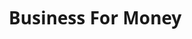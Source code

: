 # Business For Money <!DOCTYPE html>
<html lang="hi">
<head>
    <meta charset="UTF-8">
    <meta name="viewport" content="width=device-width, initial-scale=1.0">
    <title>MusicHub - Spotify जैसा संगीत अनुभव</title>
    <link rel="stylesheet" href="https://cdnjs.cloudflare.com/ajax/libs/font-awesome/6.4.0/css/all.min.css">
    <style>
        * {
            margin: 0;
            padding: 0;
            box-sizing: border-box;
            font-family: 'Segoe UI', Tahoma, Geneva, Verdana, sans-serif;
        }

        body {
            background-color: #121212;
            color: #ffffff;
            display: flex;
            height: 100vh;
        }

        .sidebar {
            width: 230px;
            background-color: #000000;
            padding: 20px;
            overflow-y: auto;
        }

        .logo {
            margin-bottom: 30px;
        }

        .logo h1 {
            color: #1DB954;
            font-size: 24px;
        }

        .menu-item {
            padding: 12px 0;
            color: #b3b3b3;
            font-weight: 600;
            cursor: pointer;
            transition: color 0.3s;
        }

        .menu-item:hover {
            color: #ffffff;
        }

        .menu-item i {
            margin-right: 15px;
            font-size: 20px;
        }

        .main-content {
            flex: 1;
            display: flex;
            flex-direction: column;
            overflow-y: auto;
        }

        .topbar {
            background-color: rgba(18, 18, 18, 0.8);
            padding: 16px 32px;
            display: flex;
            justify-content: space-between;
            align-items: center;
            backdrop-filter: blur(10px);
        }

        .search-bar {
            background: #ffffff;
            border-radius: 50px;
            padding: 8px 15px;
            width: 300px;
            display: flex;
            align-items: center;
        }

        .search-bar input {
            background: transparent;
            border: none;
            outline: none;
            width: 100%;
            margin-left: 10px;
            font-size: 14px;
        }

        .user-profile {
            display: flex;
            align-items: center;
            background: rgba(0, 0, 0, 0.7);
            padding: 5px 10px 5px 5px;
            border-radius: 50px;
            cursor: pointer;
        }

        .user-profile img {
            width: 30px;
            height: 30px;
            border-radius: 50%;
            margin-right: 8px;
        }

        .playlists {
            padding: 20px 32px;
            flex: 1;
            overflow-y: auto;
        }

        .section-title {
            font-size: 24px;
            font-weight: 700;
            margin-bottom: 20px;
        }

        .playlist-grid {
            display: grid;
            grid-template-columns: repeat(auto-fill, minmax(180px, 1fr));
            gap: 20px;
        }

        .playlist-card {
            background: #181818;
            padding: 16px;
            border-radius: 6px;
            transition: background 0.3s;
            cursor: pointer;
        }

        .playlist-card:hover {
            background: #282828;
        }

        .playlist-img {
            width: 100%;
            aspect-ratio: 1;
            border-radius: 5px;
            margin-bottom: 16px;
            background-color: #333;
            display: flex;
            align-items: center;
            justify-content: center;
        }

        .playlist-title {
            font-weight: 600;
            margin-bottom: 8px;
            white-space: nowrap;
            overflow: hidden;
            text-overflow: ellipsis;
        }

        .playlist-desc {
            color: #b3b3b3;
            font-size: 14px;
            white-space: nowrap;
            overflow: hidden;
            text-overflow: ellipsis;
        }

        .player-controls {
            background: #181818;
            border-top: 1px solid #282828;
            padding: 16px 32px;
            display: flex;
            flex-direction: column;
        }

        .now-playing {
            display: flex;
            justify-content: space-between;
            align-items: center;
            margin-bottom: 15px;
        }

        .track-info {
            display: flex;
            align-items: center;
            width: 30%;
        }

        .track-img {
            width: 60px;
            height: 60px;
            border-radius: 5px;
            margin-right: 15px;
            background-color: #333;
        }

        .track-details {
            width: calc(100% - 75px);
        }

        .track-name {
            font-weight: 600;
            white-space: nowrap;
            overflow: hidden;
            text-overflow: ellipsis;
        }

        .artist-name {
            color: #b3b3b3;
            font-size: 14px;
            white-space: nowrap;
            overflow: hidden;
            text-overflow: ellipsis;
        }

        .controls {
            display: flex;
            flex-direction: column;
            align-items: center;
            width: 40%;
        }

        .control-buttons {
            display: flex;
            align-items: center;
            margin-bottom: 10px;
        }

        .control-button {
            color: #b3b3b3;
            margin: 0 10px;
            cursor: pointer;
            transition: color 0.3s;
            font-size: 18px;
        }

        .control-button:hover {
            color: #ffffff;
        }

        .control-button.play-pause {
            color: #ffffff;
            font-size: 32px;
        }

        .progress-bar {
            width: 100%;
            display: flex;
            align-items: center;
        }

        .progress-time {
            color: #b3b3b3;
            font-size: 12px;
            margin: 0 10px;
        }

        .progress {
            flex: 1;
            height: 4px;
            background: #535353;
            border-radius: 2px;
            position: relative;
            cursor: pointer;
        }

        .progress-filled {
            background: #b3b3b3;
            width: 30%;
            height: 100%;
            border-radius: 2px;
        }

        .volume-controls {
            display: flex;
            align-items: center;
            width: 30%;
            justify-content: flex-end;
        }

        .volume-button {
            color: #b3b3b3;
            margin-right: 10px;
            cursor: pointer;
        }

        .volume-bar {
            width: 100px;
            height: 4px;
            background: #535353;
            border-radius: 2px;
            position: relative;
            cursor: pointer;
        }

        .volume-filled {
            background: #b3b3b3;
            width: 70%;
            height: 100%;
            border-radius: 2px;
        }

        @media (max-width: 768px) {
            .sidebar {
                width: 80px;
            }
            .menu-item span {
                display: none;
            }
            .search-bar {
                width: 150px;
            }
        }
    </style>
</head>
<body>
    <!-- साइडबार -->
    <div class="sidebar">
        <div class="logo">
            <h1>MusicHub</h1>
        </div>
        <div class="menu-item">
            <i class="fas fa-home"></i>
            <span>होम</span>
        </div>
        <div class="menu-item">
            <i class="fas fa-search"></i>
            <span>खोज</span>
        </div>
        <div class="menu-item">
            <i class="fas fa-book"></i>
            <span>आपकी लाइब्रेरी</span>
        </div>
        <div class="menu-item" style="margin-top: 30px;">
            <i class="fas fa-plus-square"></i>
            <span>प्लेलिस्ट बनाएं</span>
        </div>
        <div class="menu-item">
            <i class="fas fa-heart"></i>
            <span>लाइक्ड सोंग्स</span>
        </div>
    </div>

    <!-- मुख्य सामग्री -->
    <div class="main-content">
        <div class="topbar">
            <div class="search-bar">
                <i class="fas fa-search" style="color: #121212;"></i>
                <input type="text" placeholder="क्या सुनना चाहते हैं?">
            </div>
            <div class="user-profile">
                <img src="https://randomuser.me/api/portraits/men/75.jpg" alt="User">
                <span>राहुल</span>
            </div>
        </div>

        <div class="playlists">
            <h2 class="section-title">आपके लिए</h2>
            <div class="playlist-grid">
                <div class="playlist-card">
                    <div class="playlist-img">
                        <i class="fas fa-music" style="font-size: 40px; color: #b3b3b3;"></i>
                    </div>
                    <div class="playlist-title">बॉलीवुड हिट्स</div>
                    <div class="playlist-desc">आज के टॉप बॉलीवुड गाने</div>
                </div>
                <div class="playlist-card">
                    <div class="playlist-img">
                        <i class="fas fa-music" style="font-size: 40px; color: #b3b3b3;"></i>
                    </div>
                    <div class="playlist-title">पंजाबी भांगड़ा</div>
                    <div class="playlist-desc">बेस्ट पंजाबी ट्रैक्स</div>
                </div>
                <div class="playlist-card">
                    <div class="playlist-img">
                        <i class="fas fa-music" style="font-size: 40px; color: #b3b3b3;"></i>
                    </div>
                    <div class="playlist-title">देवotional</div>
                    <div class="playlist-desc">भक्ति संगीत संग्रह</div>
                </div>
                <div class="playlist-card">
                    <div class="playlist-img">
                        <i class="fas fa-music" style="font-size: 40px; color: #b3b3b3;"></i>
                    </div>
                    <div class="playlist-title">रोमांटिक गाने</div>
                    <div class="playlist-desc">प्यार भरे गाने</div>
                </div>
                <div class="playlist-card">
                    <div class="playlist-img">
                        <i class="fas fa-music" style="font-size: 40px; color: #b3b3b3;"></i>
                    </div>
                    <div class="playlist-title">वर्कआउट मिक्स</div>
                    <div class="playlist-desc">एनर्जेटिक बीट्स</div>
                </div>
                <div class="playlist-card">
                    <div class="playlist-img">
                        <i class="fas fa-music" style="font-size: 40px; color: #b3b3b3;"></i>
                    </div>
                    <div class="playlist-title">शांति मंत्र</div>
                    <div class="playlist-desc">ध्यान के लिए संगीत</div>
                </div>
            </div>

            <h2 class="section-title" style="margin-top: 40px;">हाल ही में सुने</h2>
            <div class="playlist-grid">
                <div class="playlist-card">
                    <div class="playlist-img">
                        <i class="fas fa-music" style="font-size: 40px; color: #b3b3b3;"></i>
                    </div>
                    <div class="playlist-title">Kesariya</div>
                    <div class="playlist-desc">Arijit Singh</div>
                </div>
                <div class="playlist-card">
                    <div class="playlist-img">
                        <i class="fas fa-music" style="font-size: 40px; color: #b3b3b3;"></i>
                    </div>
                    <div class="playlist-title">Nach Meri Rani</div>
                    <div class="playlist-desc">Guru Randhawa</div>
                </div>
                <div class="playlist-card">
                    <div class="playlist-img">
                        <i class="fas fa-music" style="font-size: 40px; color: #b3b3b3;"></i>
                    </div>
                    <div class="playlist-title">Manike Mage Hithe</div>
                    <div class="playlist-desc">Yohani</div>
                </div>
                <div class="playlist-card">
                    <div class="playlist-img">
                        <i class="fas fa-music" style="font-size: 40px; color: #b3b3b3;"></i>
                    </div>
                    <div class="playlist-title">Raatan Lambiyan</div>
                    <div class="playlist-desc">Tanishk Bagchi</div>
                </div>
            </div>
        </div>
    </div>

    <!-- प्लेयर कंट्रोल्स -->
    <div class="player-controls">
        <div class="now-playing">
            <div class="track-info">
                <div class="track-img">
                    <i class="fas fa-music" style="font-size: 25px; color: #b3b3b3; display: flex; justify-content: center; align-items: center; height: 100%;"></i>
                </div>
                <div class="track-details">
                    <div class="track-name">Kesariya</div>
                    <div class="artist-name">Arijit Singh</div>
                </div>
            </div>
            <div class="controls">
                <div class="control-buttons">
                    <i class="fas fa-random control-button"></i>
                    <i class="fas fa-step-backward control-button"></i>
                    <i class="fas fa-play-circle control-button play-pause"></i>
                    <i class="fas fa-step-forward control-button"></i>
                    <i class="fas fa-repeat control-button"></i>
                </div>
                <div class="progress-bar">
                    <div class="progress-time">1:45</div>
                    <div class="progress">
                        <div class="progress-filled"></div>
                    </div>
                    <div class="progress-time">3:30</div>
                </div>
            </div>
            <div class="volume-controls">
                <i class="fas fa-volume-up volume-button"></i>
                <div class="volume-bar">
                    <div class="volume-filled"></div>
                </div>
            </div>
        </div>
    </div>

    <script>
        // बेसिक प्लेयर फंक्शनलिटी
        const playPauseButton = document.querySelector('.play-pause');
        let isPlaying = true;

        playPauseButton.addEventListener('click', function() {
            if (isPlaying) {
                this.classList.remove('fa-pause-circle');
                this.classList.add('fa-play-circle');
            } else {
                this.classList.remove('fa-play-circle');
                this.classList.add('fa-pause-circle');
            }
            isPlaying = !isPlaying;
        });

        // प्रोग्रेस बार क्लिक करने का functionality
        const progressBar = document.querySelector('.progress');
        const progressFilled = document.querySelector('.progress-filled');
        
        progressBar.addEventListener('click', function(e) {
            const width = this.clientWidth;
            const clickX = e.offsetX;
            const progress = (clickX / width) * 100;
            progressFilled.style.width = progress + '%';
        });

        // वॉल्यूम बार क्लिक करने का functionality
        const volumeBar = document.querySelector('.volume-bar');
        const volumeFilled = document.querySelector('.volume-filled');
        
        volumeBar.addEventListener('click', function(e) {
            const width = this.clientWidth;
            const clickX = e.offsetX;
            const volume = (clickX / width) * 100;
            volumeFilled.style.width = volume + '%';
        });
    </script>
</body>
</html>

